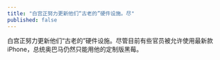 ```yaml
---
title: "白宫正努力更新他们“古老的”硬件设施。尽"
published: false
---
```

白宫正努力更新他们“古老的”硬件设施。尽管目前有些官员被允许使用最新款iPhone，总统奥巴马仍然只能用他的定制版黑莓。